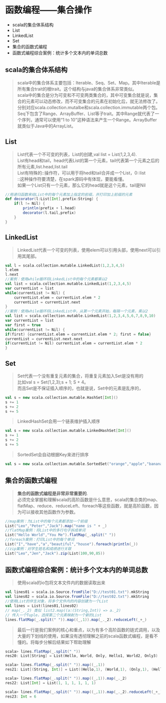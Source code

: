 # 函数编程——集合操作
* scala的集合体系结构
* List
* LinkedList
* Set
* 集合的函数式编程
* 函数式编程综合案例：统计多个文本内的单词总数

## scala的集合体系结构
>scala中的集合体系主要包括：Iterable、Seq、Set、Map。其中Iterable是所有集合trait的根trait。这个结构与java的集合体系非常类似。<br>scala中的集合是分为可变和不可变两类集合的，其中可变集合就是说，集合的元素可以动态修改，而不可变集合的元素在初始化后，就无法修改了。分别对应scala.collection.mutalbe和scala.collection.immutable两个包。<br>
Seq下包含了Range、ArrayBuffer、List等子trait。其中Range就代表了一个序列，通常可以使用“1 to 10”这种语法来产生一个Range。ArrayBuffer就类似于Java中的ArrayList。

## List
>List代表一个不可变的列表，List的创建,val list = List(1,2,3,4).<br>
List有head和tail，head代表List的第一个元素，tail代表第一个元素之后的所有元素,list.head,list.tail<br>List有特殊的::操作符，可以用于将hed和tail合并成一个List，0::list<br>::这种操作符要清楚，在spark源码中有体现，要能看懂。<br>如果一个List只有一个元素，那么它的head就是这个元素，tail是Nil
```scala code
//用递归函数来给List中的每个元素加上指定的前缀，并打印加上前缀的元素
def decorator(l:List[Int],prefix:String) {
    if(l != Nil) {
        println(prefix + l.head)
        decorator(l.tail,prefix)
    }
}
```

## LinkedList
>LinkedList代表一个可变的列表，使用elem可以引用头部，使用next可以引用其尾部。<br>
```scala code
val l = scala.collection.mutable.LinkedList(1,2,3,4,5)
l.elem
l.next
//案例：使用while循环将LinkedList中的每个元素都乘以2
val list = scala.collection.mutable.LinkedList(1,2,3,4,5)
var currentList = list
while(currentList != Nil) {
    currentList.elem = currentList.elem * 2
    currentList = currentList.next
}
//案例：使用while循环将LinkedList中，从第一个元素开始，每隔一个元素，乘以2
val list = scala.collection.mutable.LinkedList(1,2,3,4,5,6,7,8,9,10)
var currentList = list
var first = true
while(currentList != Nil) {
if(first) {currentList.elem = currentList.elem * 2; first = false}
currentList = currentList.next.next
if(currentList != Nil) currentList.elem = currentList.elem * 2
}
```

## Set
>Set代表一个没有重复元素的集合，将重复元素加入Set是没有用的<br>比如val s = Set(1,2,3);s + 1; S + 4。<br>而且Set是不保证插入顺序的，也就是说，Set中的元素是乱序的，
``` scala code
val s = new scala.collection.mutable.HashSet[Int]()
s += 1
s += 2
s += 5
```
>LinkedHashSet会用一个链表维护插入顺序
``` scala code
val s = new scala.collection.mutable.LinkedHashSet[Int]()
s += 1
s += 2
s += 5
```
>SortedSet会自动根据Key来进行排序
``` scala code
val s = new scala.collection.mutable.SortedSet("orange","apple","banana")
```

## 集合的函数式编程
>**集合的函数式编程是非常非常重要的**.<br>必须完全掌握和理解scala的高阶函数是什么意思，scala的集合类的map、flatMap、reduce、reduceLeft、foreach等这些函数，就是高阶函数，因为可以接收其他函数作为参数。<br>
``` scala code
//map案例：为List中的每个元素都添加一个前缀
List("Leo","Peter","Jack").map("name is " + _)
//flatMap案例：将List中的多行句子拆成单词
List("Hello World","You Me").flatMap(_.split(" "))
//foreach案例：打印List中的每个单词
List("I","have","a","beautiful","house").foreach(println(_))
//zip案例：对学生姓名和成绩进行关联
List("Leo","Jen","Jack").zip(List(100,90,85))
```

## 函数式编程综合案例：统计多个文本内的单词总数
>使用scala的io包将文本文件内的数据读取出来
```scala code
val lines01 = scala.io.Source.fromFile("D://test01.txt").mkString
val lines02 = scala.io.Source.fromFile("D://test02.txt").mkString
//使用List的伴生对象，将多个文件内的内容创建为一个List
val lines = List(lines01,lines02)
// map(_._2) 类似 list2.map((a:(String,Int)) => a._2)
// 传入一个Tuple，选择第二个元素映射为一个新的List
lines.flatMap(_.split(" ")).map((_,1)).map(_._2).reduceLeft(_+_)
```
>最后一行是我们案例的核心和重点，以为有多个高阶函数的链式调用，以及大量的下划线的使用，如果没有透彻理解之前的scala函数式编程，是看不懂的。将每步分解后结果如下帮助理解
```scala code
scala> lines.flatMap(_.split(" "))
res20: List[String] = List(Hello, World, Only, Hello1, World2, Only3)

scala> lines.flatMap(_.split(" ")).map((_,1))
res21: List[(String, Int)] = List((Hello,1), (World,1), (Only,1), (Hello1,1), (World2,1), (Only3,1))

scala> lines.flatMap(_.split(" ")).map((_,1)).map(_._2)
res22: List[Int] = List(1, 1, 1, 1, 1, 1)

scala> lines.flatMap(_.split(" ")).map((_,1)).map(_._2).reduceLeft(_+_)
res23: Int = 6
```